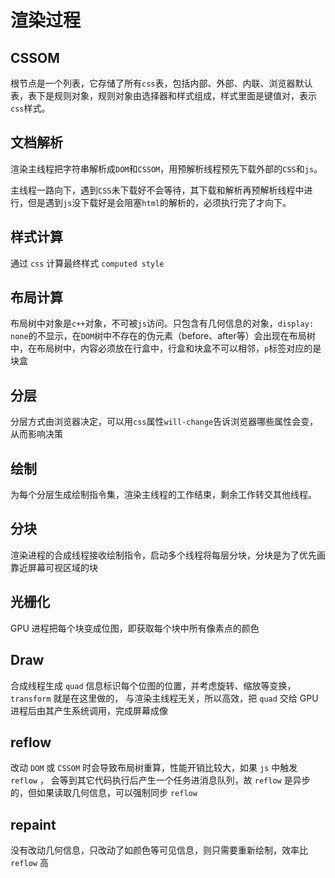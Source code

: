 # 渲染过程

## CSSOM

根节点是一个列表，它存储了所有`css`表，包括内部、外部、内联、浏览器默认表，表下是规则对象，规则对象由选择器和样式组成，样式里面是键值对，表示`css`样式。

## 文档解析

渲染主线程把字符串解析成`DOM`和`CSSOM`，用预解析线程预先下载外部的`CSS`和`js`。

主线程一路向下，遇到`CSS`未下载好不会等待，其下载和解析再预解析线程中进行，但是遇到`js`没下载好是会阻塞`html`的解析的，必须执行完了才向下。

## 样式计算

 通过 `css` 计算最终样式 `computed style`

## 布局计算

布局树中对象是`c++`对象，不可被`js`访问。只包含有几何信息的对象，`display: none`的不显示，在`DOM`树中不存在的伪元素（before、after等）会出现在布局树中，在布局树中，内容必须放在行盒中，行盒和块盒不可以相邻，`p`标签对应的是块盒



## 分层

分层方式由浏览器决定，可以用`css`属性`will-change`告诉浏览器哪些属性会变，从而影响决策



## 绘制

为每个分层生成绘制指令集，渲染主线程的工作结束，剩余工作转交其他线程。



## 分块

渲染进程的合成线程接收绘制指令，启动多个线程将每层分块，分块是为了优先画靠近屏幕可视区域的块



## 光栅化

GPU 进程把每个块变成位图，即获取每个块中所有像素点的颜色



## Draw

合成线程生成 `quad` 信息标识每个位图的位置，并考虑旋转、缩放等变换， `transform` 就是在这里做的， 与渲染主线程无关，所以高效，把 `quad` 交给 GPU 进程后由其产生系统调用，完成屏幕成像





## reflow

改动 `DOM` 或 `CSSOM` 时会导致布局树重算，性能开销比较大，如果 `js` 中触发 `reflow` ， 会等到其它代码执行后产生一个任务进消息队列，故 `reflow` 是异步的，但如果读取几何信息，可以强制同步 `reflow`



## repaint

没有改动几何信息，只改动了如颜色等可见信息，则只需要重新绘制，效率比 `reflow` 高
